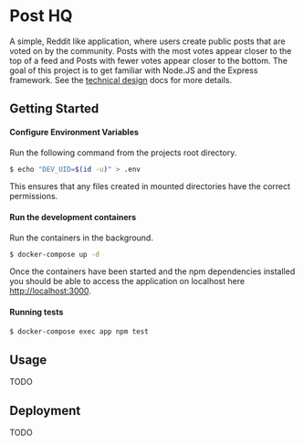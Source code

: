 Post HQ
===

A simple, Reddit like application, where users create public posts that are voted on by the community. 
Posts with the most votes appear closer to the top of a feed and Posts with fewer votes appear closer to the bottom.
The goal of this project is to get familiar with Node.JS and the Express framework. See the 
[technical design](./docs/techincal-design.md) docs for more details. 

## Getting Started

#### Configure Environment Variables

Run the following command from the projects root directory.

```bash
$ echo "DEV_UID=$(id -u)" > .env
```
This ensures that any files created in mounted directories have the correct permissions.

#### Run the development containers

Run the containers in the background.

```bash
$ docker-compose up -d
```

Once the containers have been started and the npm dependencies installed you should be able to access the application 
on localhost here [http://localhost:3000]().

#### Running tests

```bash
$ docker-compose exec app npm test
```

## Usage

TODO

## Deployment

TODO